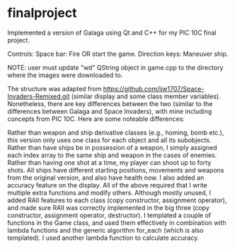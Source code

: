 # finalproject
Implemented a version of Galaga using Qt and C++ for my PIC 10C final project. 

Controls: 
  Space bar: Fire OR start the game.
  Direction keys: Maneuver ship.
  
NOTE: user must update "wd" QString object in game.cpp to the directory where the images were downloaded to. 
  
The structure was adapted from https://github.com/jjw1707/Space-Invaders-Remixed.git (similar display and some class member variables). Nonetheless, there are key differences between the two (similar to the differences between Galaga and Space Invaders), with mine including concepts from PIC 10C. Here are some noteable differences:

Rather than weapon and ship derivative classes (e.g., homing, bomb etc.), this version only uses one class for each object and all its subobjects. 
Rather than have ships be in possession of a weapon, I simply assigned each index array to the same ship and weapon in the cases of enemies. 
Rather than having one shot at a time, my player can shoot up to forty shots. 
All ships have different starting positions, movements and weapons from the original version, and also have health now. 
I also added an accuracy feature on the display.
All of the above required that I write multiple extra functions and modify others.
Although mostly unused, I added RAII features to each class (copy constructor, assignment operator), and made sure RAII was correctly implemented in the big three (copy constructor, assignment operator, destructor). 
I templated a couple of functions in the Game class, and used them effectively in combination with lambda functions and the generic algorithm for_each (which is also templated). 
I used another lambda function to calculate accuracy. 


  
  
  
